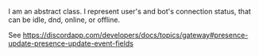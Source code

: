 I am an abstract class.
I represent user's and bot's connection status, that can be idle, dnd, online, or offline.

See https://discordapp.com/developers/docs/topics/gateway#presence-update-presence-update-event-fields